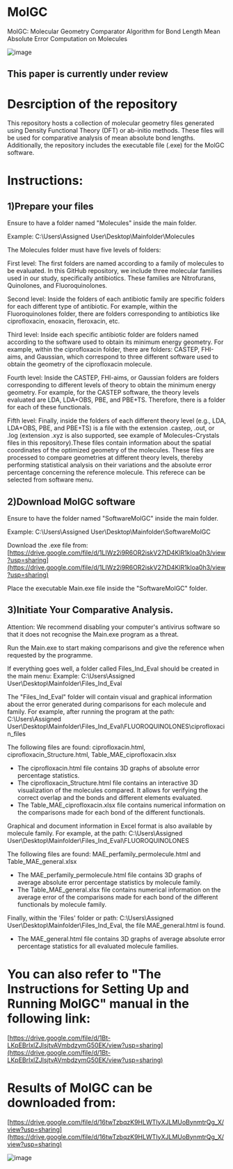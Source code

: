 # MolGC
MolGC: Molecular Geometry Comparator Algorithm for Bond Length Mean Absolute Error Computation on Molecules

![image](https://github.com/AbimaelGP/MolGC/assets/167240268/99c9a283-d1c8-4ee2-8685-5f0e09364993)

## This paper is currently under review

# Desrciption of the repository

This repository hosts a collection of molecular geometry files generated using Density Functional Theory (DFT) or ab-initio methods. These files will be used for comparative analysis of mean absolute bond lengths. Additionally, the repository includes the executable file (.exe) for the MolGC software.

# Instructions:

## 1)Prepare your files

Ensure to have a folder named "Molecules" inside the main folder.

Example: C:\Users\Assigned User\Desktop\Mainfolder\Molecules

The Molecules folder must have five levels of folders:

First level: The first folders are named according to a family of molecules to be evaluated. In this GitHub repository, we include three molecular families used in our study, specifically antibiotics. These families are Nitrofurans, Quinolones, and Fluoroquinolones.

Second level: Inside the folders of each antibiotic family are specific folders for each different type of antibiotic. For example, within the Fluoroquinolones folder, there are folders corresponding to antibiotics like ciprofloxacin, enoxacin, fleroxacin, etc.

Third level: Inside each specific antibiotic folder are folders named according to the software used to obtain its minimum energy geometry. For example, within the ciprofloxacin folder, there are folders: CASTEP, FHI-aims, and Gaussian, which correspond to three different software used to obtain the geometry of the ciprofloxacin molecule.

Fourth level: Inside the CASTEP, FHI-aims, or Gaussian folders are folders corresponding to different levels of theory to obtain the minimum energy geometry. For example, for the CASTEP software, the theory levels evaluated are LDA, LDA+OBS, PBE, and PBE+TS. Therefore, there is a folder for each of these functionals.

Fifth level: Finally, inside the folders of each different theory level (e.g., LDA, LDA+OBS, PBE, and PBE+TS) is a file with the extension .castep, .out, or .log (extension .xyz is also supported, see example of Molecules-Crystals files in this repository).These files contain information about the spatial coordinates of the optimized geometry of the molecules. These files are processed to compare geometries at different theory levels, thereby performing statistical analysis on their variations and the absolute error percentage concerning the reference molecule. This referece can be selected from software menu.

## 2)Download MolGC software

Ensure to have the folder named "SoftwareMolGC" inside the main folder.

Example: C:\Users\Assigned User\Desktop\Mainfolder\SoftwareMolGC

Download the .exe file from:
[https://drive.google.com/file/d/1LIWz2i9R6OR2iskV27tD4KlR1kloa0h3/view?usp=sharing](https://drive.google.com/file/d/1LIWz2i9R6OR2iskV27tD4KlR1kloa0h3/view?usp=sharing)

Place the executable Main.exe file inside the "SoftwareMolGC" folder.

## 3)Initiate Your Comparative Analysis.

Attention: We recommend disabling your computer's antivirus software so that it does not recognise the Main.exe program as a threat.

Run the Main.exe to start making comparisons and give the reference when requested by the programme. 

If everything goes well, a folder called Files_Ind_Eval should be created in the main menu:
Example: C:\Users\Assigned User\Desktop\Mainfolder\Files_Ind_Eval

The "Files_Ind_Eval" folder will contain visual and graphical information about the error generated during comparisons for each molecule and family.
For example, after running the program at the path: 
C:\Users\Assigned User\Desktop\Mainfolder\Files_Ind_Eval\FLUOROQUINOLONES\ciprofloxacin_files

The following files are found: ciprofloxacin.html, ciprofloxacin_Structure.html, Table_MAE_ciprofloxacin.xlsx

- 	The ciprofloxacin.html file contains 3D graphs of absolute error percentage statistics.
- 	The ciprofloxacin_Structure.html file contains an interactive 3D visualization of the molecules compared. It allows for verifying the correct overlap and the bonds and different elements evaluated.
- 	The Table_MAE_ciprofloxacin.xlsx file contains numerical information on the comparisons made for each bond of the different functionals.

Graphical and document information in Excel format is also available by molecule family.
For example, at the path: C:\Users\Assigned User\Desktop\Mainfolder\Files_Ind_Eval\FLUOROQUINOLONES

The following files are found: MAE_perfamily_permolecule.html and Table_MAE_general.xlsx

- The MAE_perfamily_permolecule.html file contains 3D graphs of average absolute error percentage statistics by molecule family.
- The Table_MAE_general.xlsx file contains numerical information on the average error of the comparisons made for each bond of the different functionals by molecule family.

Finally, within the 'Files' folder or path: C:\Users\Assigned User\Desktop\Mainfolder\Files_Ind_Eval, the file MAE_general.html is found.

- The MAE_general.html file contains 3D graphs of average absolute error percentage statistics for all evaluated molecule families.

# You can also refer to "The Instructions for Setting Up and Running MolGC" manual in the following link:

[https://drive.google.com/file/d/1Bt-LKpEBrIxlZJlsjtvAVmbdzymG50EK/view?usp=sharing](https://drive.google.com/file/d/1Bt-LKpEBrIxlZJlsjtvAVmbdzymG50EK/view?usp=sharing)

# Results of MolGC can be downloaded from:

[https://drive.google.com/file/d/16twTzbqzK9HLWTIyXJLMUoBynmtrQg_X/view?usp=sharing](https://drive.google.com/file/d/16twTzbqzK9HLWTIyXJLMUoBynmtrQg_X/view?usp=sharing)

![image](https://github.com/AbimaelGP/MolGC/assets/167240268/1084a936-8de2-4e61-aac3-6b70e0a2aed2)


